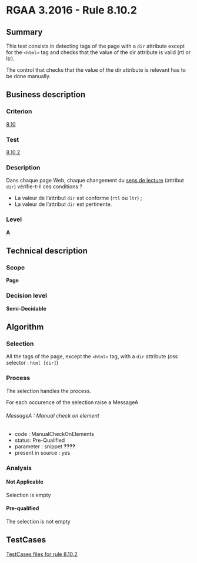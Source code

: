 # RGAA 3.2016 - Rule 8.10.2

## Summary
This test consists in detecting tags of the page  with a `dir` attribute except for the `<html>` tag
and  checks that the value of the dir attribute is valid (rtl or ltr).

The control that checks that the value of the dir attribute is relevant has to be done manually.

## Business description

### Criterion
[8.10](http://references.modernisation.gouv.fr/rgaa-accessibilite/criteres.html#crit-8-10)

### Test
[8.10.2](http://references.modernisation.gouv.fr/rgaa-accessibilite/criteres.html#test-8-10-2)

### Description
<div lang="fr">Dans chaque page Web, chaque changement du <a href="http://references.modernisation.gouv.fr/rgaa-accessibilite/glossaire.html#sens-de-lecture">sens de lecture</a> (attribut <code lang="en">dir</code>) v&#xE9;rifie-t-il ces conditions&nbsp;? <ul><li>La valeur de l&#x2019;attribut <code lang="en">dir</code> est conforme (<code lang="en">rtl</code> ou <code lang="en">ltr</code>)&nbsp;;</li> <li>La valeur de l&#x2019;attribut <code lang="en">dir</code> est pertinente.</li> </ul></div>

### Level
**A**


## Technical description

### Scope
**Page**

### Decision level
**Semi-Decidable**


## Algorithm

### Selection

All the tags of the page, except the `<html>` tag, 
with a `dir` attribute  (css selector : `html [dir]`)

### Process

The selection handles the process.

For each occurence of the selection raise a MessageA

###### MessageA : Manual check on element
                  
-   code : ManualCheckOnElements
-   status: Pre-Qualified
-   parameter : snippet   **????**
-   present in source : yes

### Analysis

#### Not Applicable

Selection is empty

#### Pre-qualified

The selection is not empty


##  TestCases

[TestCases files for rule 8.10.2](https://github.com/Asqatasun/Asqatasun/tree/develop/rules/rules-rgaa3.2016/src/test/resources/testcases/rgaa32016/Rgaa32016Rule081002/)


